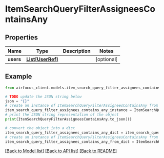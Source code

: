 # ItemSearchQueryFilterAssigneesContainsAny


## Properties

Name | Type | Description | Notes
------------ | ------------- | ------------- | -------------
**users** | [**List[UserRef]**](UserRef.md) |  | [optional] 

## Example

```python
from airfocus_client.models.item_search_query_filter_assignees_contains_any import ItemSearchQueryFilterAssigneesContainsAny

# TODO update the JSON string below
json = "{}"
# create an instance of ItemSearchQueryFilterAssigneesContainsAny from a JSON string
item_search_query_filter_assignees_contains_any_instance = ItemSearchQueryFilterAssigneesContainsAny.from_json(json)
# print the JSON string representation of the object
print(ItemSearchQueryFilterAssigneesContainsAny.to_json())

# convert the object into a dict
item_search_query_filter_assignees_contains_any_dict = item_search_query_filter_assignees_contains_any_instance.to_dict()
# create an instance of ItemSearchQueryFilterAssigneesContainsAny from a dict
item_search_query_filter_assignees_contains_any_from_dict = ItemSearchQueryFilterAssigneesContainsAny.from_dict(item_search_query_filter_assignees_contains_any_dict)
```
[[Back to Model list]](../README.md#documentation-for-models) [[Back to API list]](../README.md#documentation-for-api-endpoints) [[Back to README]](../README.md)


